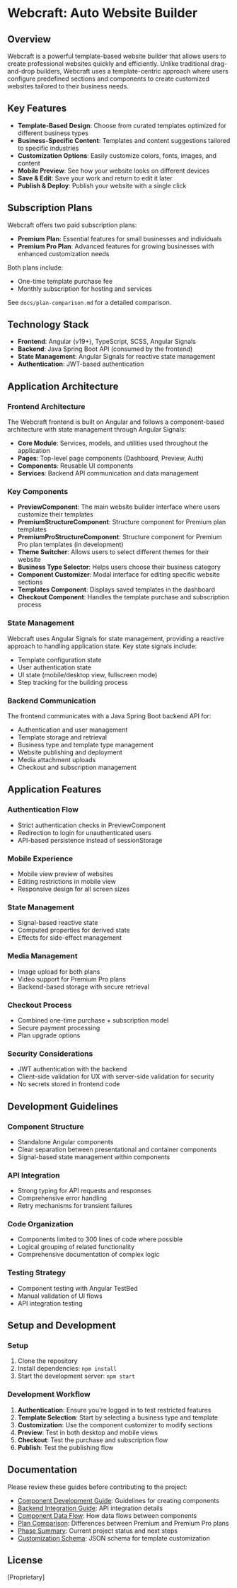 # Webcraft: Auto Website Builder

## Overview

Webcraft is a powerful template-based website builder that allows users to create professional websites quickly and efficiently. Unlike traditional drag-and-drop builders, Webcraft uses a template-centric approach where users configure predefined sections and components to create customized websites tailored to their business needs.

## Key Features

- **Template-Based Design**: Choose from curated templates optimized for different business types
- **Business-Specific Content**: Templates and content suggestions tailored to specific industries
- **Customization Options**: Easily customize colors, fonts, images, and content
- **Mobile Preview**: See how your website looks on different devices
- **Save & Edit**: Save your work and return to edit it later
- **Publish & Deploy**: Publish your website with a single click

## Subscription Plans

Webcraft offers two paid subscription plans:

- **Premium Plan**: Essential features for small businesses and individuals
- **Premium Pro Plan**: Advanced features for growing businesses with enhanced customization needs

Both plans include:

- One-time template purchase fee
- Monthly subscription for hosting and services

See `docs/plan-comparison.md` for a detailed comparison.

## Technology Stack

- **Frontend**: Angular (v19+), TypeScript, SCSS, Angular Signals
- **Backend**: Java Spring Boot API (consumed by the frontend)
- **State Management**: Angular Signals for reactive state management
- **Authentication**: JWT-based authentication

## Application Architecture

### Frontend Architecture

The Webcraft frontend is built on Angular and follows a component-based architecture with state management through Angular Signals:

- **Core Module**: Services, models, and utilities used throughout the application
- **Pages**: Top-level page components (Dashboard, Preview, Auth)
- **Components**: Reusable UI components
- **Services**: Backend API communication and data management

### Key Components

- **PreviewComponent**: The main website builder interface where users customize their templates
- **PremiumStructureComponent**: Structure component for Premium plan templates
- **PremiumProStructureComponent**: Structure component for Premium Pro plan templates (in development)
- **Theme Switcher**: Allows users to select different themes for their website
- **Business Type Selector**: Helps users choose their business category
- **Component Customizer**: Modal interface for editing specific website sections
- **Templates Component**: Displays saved templates in the dashboard
- **Checkout Component**: Handles the template purchase and subscription process

### State Management

Webcraft uses Angular Signals for state management, providing a reactive approach to handling application state. Key state signals include:

- Template configuration state
- User authentication state
- UI state (mobile/desktop view, fullscreen mode)
- Step tracking for the building process

### Backend Communication

The frontend communicates with a Java Spring Boot backend API for:

- Authentication and user management
- Template storage and retrieval
- Business type and template type management
- Website publishing and deployment
- Media attachment uploads
- Checkout and subscription management

## Application Features

### Authentication Flow

- Strict authentication checks in PreviewComponent
- Redirection to login for unauthenticated users
- API-based persistence instead of sessionStorage

### Mobile Experience

- Mobile view preview of websites
- Editing restrictions in mobile view
- Responsive design for all screen sizes

### State Management

- Signal-based reactive state
- Computed properties for derived state
- Effects for side-effect management

### Media Management

- Image upload for both plans
- Video support for Premium Pro plans
- Backend-based storage with secure retrieval

### Checkout Process

- Combined one-time purchase + subscription model
- Secure payment processing
- Plan upgrade options

### Security Considerations

- JWT authentication with the backend
- Client-side validation for UX with server-side validation for security
- No secrets stored in frontend code

## Development Guidelines

### Component Structure

- Standalone Angular components
- Clear separation between presentational and container components
- Signal-based state management within components

### API Integration

- Strong typing for API requests and responses
- Comprehensive error handling
- Retry mechanisms for transient failures

### Code Organization

- Components limited to 300 lines of code where possible
- Logical grouping of related functionality
- Comprehensive documentation of complex logic

### Testing Strategy

- Component testing with Angular TestBed
- Manual validation of UI flows
- API integration testing

## Setup and Development

### Setup

1. Clone the repository
2. Install dependencies: `npm install`
3. Start the development server: `npm start`

### Development Workflow

1. **Authentication**: Ensure you're logged in to test restricted features
2. **Template Selection**: Start by selecting a business type and template
3. **Customization**: Use the component customizer to modify sections
4. **Preview**: Test in both desktop and mobile views
5. **Checkout**: Test the purchase and subscription flow
6. **Publish**: Test the publishing flow

## Documentation

Please review these guides before contributing to the project:

- [Component Development Guide](./docs/component-development-guide.md): Guidelines for creating components
- [Backend Integration Guide](./docs/backend-integration-guide.md): API integration details
- [Component Data Flow](./docs/component-data-flow.md): How data flows between components
- [Plan Comparison](./docs/plan-comparison.md): Differences between Premium and Premium Pro plans
- [Phase Summary](./docs/phase-summary.md): Current project status and next steps
- [Customization Schema](./docs/standard-customization-schema.json): JSON schema for template customization

## License

[Proprietary]
